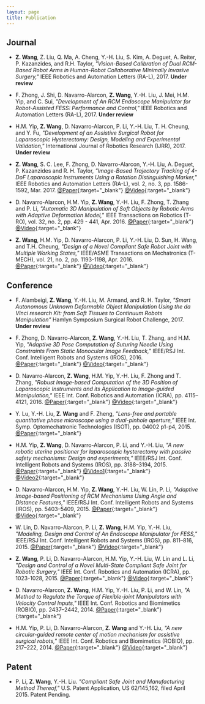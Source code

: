 ```yaml
---
layout: page
title: Publication
---
```


## Journal
* **Z. Wang**, Z. Liu, Q. Ma, A. Cheng, Y.-H. Liu, S. Kim, A. Deguet, A. Reiter, P. Kazanzides, and R.H. Taylor, *"Vision-Based Calibration of Dual RCM-Based Robot Arms in Human-Robot Collaborative Minimally Invasive Surgery,"* IEEE Robotics and Automation Letters (RA-L), 2017. **Under review**

* F. Zhong, J. Shi, D. Navarro-Alarcon, **Z. Wang**, Y.-H. Liu, J. Mei, H.M. Yip, and C. Sui, *"Development of An RCM Endoscope Manipulator for Robot-Assisted FESS: Performance and Control,"* IEEE Robotics and Automation Letters (RA-L), 2017. **Under review**

* H.M. Yip, **Z. Wang**, D. Navarro-Alarcon, P. Li, Y.-H. Liu, T. H. Cheung, and Y. Fu, *"Development of an Assistive Surgical Robot for Laparoscopic Hysterectomy: Design, Modeling and Experimental Validation,"* International Journal of Robotics Research (IJRR), 2017. **Under review**

* **Z. Wang**, S. C. Lee, F. Zhong, D. Navarro-Alarcon, Y.-H. Liu, A. Deguet, P. Kazanzides and R. H. Taylor, *"Image-Based Trajectory Tracking of 4-DoF Laparoscopic Instruments Using a Rotation Distinguishing Marker,"* IEEE Robotics and Automation Letters (RA-L), vol. 2, no. 3, pp. 1586-1592, Mar. 2017. [@Paper]({{site.url}}/public/doc/ral_2016.pdf){:target="_blank"} [@Video](https://youtu.be/XdtcIpcR46k){:target="_blank"}

* D. Navarro-Alarcon, H.M. Yip, **Z. Wang**, Y.-H. Liu, F. Zhong, T. Zhang and P. Li, *"Automatic 3D Manipulation of Soft Objects by Robotic Arms with Adaptive Deformation Model,"* IEEE Transactions on Robotics (T-RO), vol. 32, no. 2, pp. 429 - 441, Apr. 2016. [@Paper]({{site.url}}/public/doc/tro_2016_david.pdf){:target="_blank"} [@Video](http://www.mae.cuhk.edu.hk/~dnavarro/videos/TRO_2015.mp4){:target="_blank"}

* **Z. Wang**, H.M. Yip, D. Navarro-Alarcon, P. Li, Y.-H. Liu, D. Sun, H. Wang, and T.H. Cheung, *"Design of a Novel Compliant Safe Robot Joint with Multiple Working States,"* IEEE/ASME Transactions on Mechatronics (T-MECH), vol. 21, no. 2, pp. 1193-1198, Apr. 2016. [@Paper]({{site.url}}/public/doc/tmech_2016.pdf){:target="_blank"} [@Video](https://youtu.be/s71-E0mb-iM){:target="_blank"}

## Conference
* F. Alambeigi, **Z. Wang**, Y.-H. Liu, M. Armand, and R. H. Taylor, *"Smart Autonomous Unknown Deformable Object Manipulation Using the da Vinci research Kit: from Soft Tissues to Continuum Robots Manipulation"* Hamlyn Symposium Surgical Robot Challenge, 2017. **Under review**

* F. Zhong, D. Navarro-Alarcon, **Z. Wang**, Y.-H. Liu, T. Zhang, and H.M. Yip, *"Adaptive 3D Pose Computation of Suturing Needle Using Constraints From Static Monocular Image Feedback,"* IEEE/RSJ Int. Conf. Intelligent Robots and Systems (IROS), 2016. [@Paper]({{site.url}}/public/doc/iros_2016_billy.pdf){:target="_blank"} [@Video](https://youtu.be/gHr99u_tZpw){:target="_blank"}

* D. Navarro-Alarcon, **Z. Wang**, H.M. Yip, Y.-H. Liu, F. Zhong and T. Zhang, *"Robust Image-based Computation of the 3D Position of Laparoscopic Instruments and its Application to Image-guided Manipulation,"* IEEE Int. Conf. Robotics and Automation (ICRA), pp. 4115–4121, 2016. [@Paper]({{site.url}}/public/doc/icra_2016_david.pdf){:target="_blank"} [@Video](http://www.mae.cuhk.edu.hk/~dnavarro/videos/ICRA_2016.mp4){:target="_blank"}

* Y. Lu, Y.-H. Liu, **Z. Wang** and F. Zheng, *"Lens-free and portable quantitative phase microscope using a dual-pinhole aperture,"* IEEE Int. Symp. Optomechatronic Technologies (ISOT), pp. 04002 p1-p4, 2015. [@Paper]({{site.url}}/public/doc/isot_2015_yjlu.pdf){:target="_blank"}

* H.M. Yip, **Z. Wang**, D. Navarro-Alarcon, P. Li, and Y.-H. Liu, *"A new robotic uterine positioner for laparoscopic hysterectomy with passive safety mechanisms: Design and experiments,"* IEEE/RSJ Int. Conf. Intelligent Robots and Systems (IROS), pp. 3188–3194, 2015. [@Paper]({{site.url}}/public/doc/iros_2015_tiffany.pdf){:target="_blank"} [@Video1](http://www.mae.cuhk.edu.hk/~dnavarro/videos/uterus_manipulator_1.mp4){:target="_blank"} [@Video2](http://www.mae.cuhk.edu.hk/~dnavarro/videos/hysterectomy_exp_2016.mp4){:target="_blank"}

* D. Navarro-Alarcon, H.M. Yip, **Z. Wang**, Y.-H. Liu, W. Lin, P. Li, *"Adaptive Image-based Positioning of RCM Mechanisms Using Angle and Distance Features,"* IEEE/RSJ Int. Conf. Intelligent Robots and Systems (IROS), pp. 5403–5409, 2015. [@Paper]({{site.url}}/public/doc/iros_2015_david.pdf){:target="_blank"} [@Video](http://www.mae.cuhk.edu.hk/~dnavarro/videos/IROS_2015_A.mp4){:target="_blank"}

* W. Lin, D. Navarro-Alarcon, P. Li, **Z. Wang**, H.M. Yip, Y.-H. Liu, *"Modeling, Design and Control of An Endoscope Manipulator for FESS,"* IEEE/RSJ Int. Conf. Intelligent Robots and Systems (IROS), pp. 811–816, 2015. [@Paper]({{site.url}}/public/doc/iros_2015_wylin.pdf){:target="_blank"} [@Video](http://www.mae.cuhk.edu.hk/~dnavarro/videos/imu.mp4){:target="_blank"}

* **Z. Wang**, P. Li, D. Navarro-Alarcon, H.M. Yip, Y.-H. Liu, W. Lin and L. Li, *"Design and Control of a Novel Multi-State Compliant Safe Joint for Robotic Surgery,"* IEEE Int. Conf. Robotics and Automation (ICRA), pp. 1023-1028, 2015. [@Paper]({{site.url}}/public/doc/icra_2015.pdf){:target="_blank"} [@Video](https://youtu.be/s71-E0mb-iM){:target="_blank"}

* D. Navarro-Alarcon, **Z. Wang**, H.M. Yip, Y.-H. Liu, P. Li, and W. Lin, *"A Method to Regulate the Torque of Flexible-joint Manipulators with Velocity Control Inputs,"* IEEE Int. Conf. Robotics and Biomimetics (ROBIO), pp. 2437–2442, 2014. [@Paper]({{site.url}}/public/doc/robio_2014_david.pdf){:target="_blank"}{:target="_blank"}

* H.M. Yip, P. Li, D. Navarro-Alarcon, **Z. Wang** and Y.-H. Liu, *"A new circular-guided remote center of motion mechanism for assistive surgical robots,"* IEEE Int. Conf. Robotics and Biomimetics (ROBIO), pp. 217–222, 2014. [@Paper]({{site.url}}/public/doc/robio_2014_tiffany.pdf){:target="_blank"} [@Video](http://www.mae.cuhk.edu.hk/~dnavarro/videos/uterus_manipulator_1.mp4){:target="_blank"}

## Patent
* P. Li, **Z. Wang**, Y.-H. Liu. *"Compliant Safe Joint and Manufacturing Method Thereof,"* U.S. Patent Application, US 62/145,162, filed April 2015. Patent Pending.
